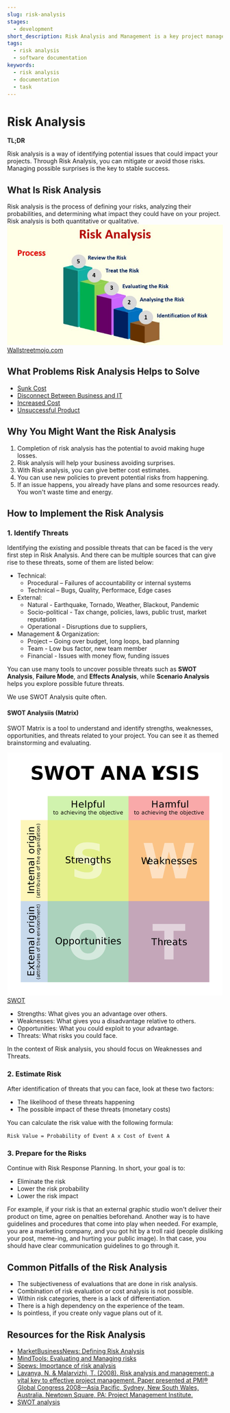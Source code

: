 ```yaml
---
slug: risk-analysis
stages:
  - development
short_description: Risk Analysis and Management is a key project management practice to ensure that the least number of surprises occur while the project is underway
tags:
  - risk analysis
  - software documentation
keywords:
  - risk analysis
  - documentation
  - task
---
```


# Risk Analysis

**TL;DR**

Risk analysis is a way of identifying potential issues that could impact your projects. Through Risk Analysis, you can mitigate or avoid those risks. Managing possible surprises is the key to stable success.

## What Is Risk Analysis

Risk analysis is the process of defining your risks, analyzing their probabilities, and determining what impact they could have on your project. Risk analysis is both quantitative or qualitative. 
![Process](/files/risk_analysis.jpg)
[Wallstreetmojo.com](https://www.wallstreetmojo.com/risk-analysis/)

## What Problems Risk Analysis Helps to Solve
- [Sunk Cost](/problems/sunk-cost)
- [Disconnect Between Business and IT](/problems/disconnect-between-business-and-it)
- [Increased Cost](/problems/increased-cost)
- [Unsuccessful Product](/problems/unsuccessful-products)

## Why You Might Want the Risk Analysis

1. Completion of risk analysis has the potential to avoid making huge losses.
2. Risk analysis will help your business avoiding surprises.
3. With Risk analysis, you can give better cost estimates.
3. You can use new policies to prevent potential risks from happening.
4. If an issue happens, you already have plans and some resources ready. You won't waste time and energy.

## How to Implement the Risk Analysis
### 1. Identify Threats

Identifying the existing and possible threats that can be faced is the very first step in Risk Analysis. And there can be multiple sources that can give rise to these threats, some of them are listed below:

- Technical:
  - Procedural – Failures of accountability or internal systems
  - Technical – Bugs, Quality, Performace, Edge cases
- External:
  - Natural - Earthquake, Tornado, Weather, Blackout, Pandemic
  - Socio-political - Tax change, policies, laws, public trust, market reputation
  - Operational - Disruptions due to suppliers, 
- Management & Organization: 
  - Project – Going over budget, long loops, bad planning 
  - Team - Low bus factor, new team member
  - Financial - Issues with money flow, funding issues

You can use many tools to uncover possible threats such as **SWOT Analysis**, **Failure Mode**, and **Effects Analysis**, while **Scenario Analysis** helps you explore possible future threats.

We use SWOT Analysis quite often.
#### SWOT Analysiis (Matrix)

SWOT Matrix is a tool to understand and identify strengths, weaknesses, opportunities, and threats related to your project. You can see it as themed brainstorming and evaluating.

![SWOT](/files/swot.png)
[SWOT](https://en.wikipedia.org/wiki/SWOT_analysis#/media/File:SWOT_en.svg)

- Strengths: What gives you an advantage over others.
- Weaknesses: What gives you a disadvantage relative to others.
- Opportunities: What you could exploit to your advantage.
- Threats: What risks you could face.

In the context of Risk analysis, you should focus on Weaknesses and Threats.

### 2. Estimate Risk

After identification of threats that you can face, look at these two factors:
- The likelihood of these threats happening
- The possible impact of these threats (monetary costs)

You can calculate the risk value with the following formula: 
```
Risk Value = Probability of Event A x Cost of Event A
```
### 3. Prepare for the Risks
Continue with Risk Response Planning. In short, your goal is to:
- Eliminate the risk
- Lower the risk probability
- Lower the risk impact  

For example, if your risk is that an external graphic studio won't deliver their product on time, agree on penalties beforehand. Another way is to have guidelines and procedures that come into play when needed. For example, you are a marketing company, and you got hit by a troll raid (people disliking your post, meme-ing, and hurting your public image). In that case, you should have clear communication guidelines to go through it.


## Common Pitfalls of the Risk Analysis

- The subjectiveness of evaluations that are done in risk analysis.
- Combination of risk evaluation or cost analysis is not possible.
- Within risk categories, there is a lack of differentiation.
- There is a high dependency on the experience of the team.
- Is pointless, if you create only vague plans out of it.

## Resources for the Risk Analysis
- [MarketBusinessNews: Defining Risk Analysis](https://marketbusinessnews.com/financial-glossary/risk-analysis-definition-meaning/)
- [MindTools: Evaluating and Managing risks](https://www.mindtools.com/pages/article/newTMC_07.htm)
- [Spews: Importance of risk analysis](https://www.spews.org/marketing/why-risk-analysis-is-important/)
- [Lavanya, N. & Malarvizhi, T. (2008). Risk analysis and management: a vital key to effective project management. Paper presented at PMI® Global Congress 2008—Asia Pacific, Sydney, New South Wales, Australia. Newtown Square, PA: Project Management Institute.](https://www.pmi.org/learning/library/risk-analysis-project-management-7070)
- [SWOT analysis](https://en.wikipedia.org/wiki/SWOT_analysis)
